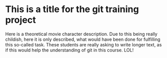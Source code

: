 # This is a title for the git training project 
Here is a theoretical movie character description. Due to this being really childish, here it is only described, what would have been done for fulfilling this so-called task.
These students are really asking to write longer text, as if this would help the understanding of git in this course. LOL! 
